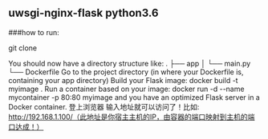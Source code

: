 **uwsgi-nginx-flask**
python3.6
---

###how to run:

git clone


You should now have a directory structure like:
.
├── app
│    └── main.py
└── Dockerfile
Go to the project directory (in where your Dockerfile is, containing your app directory)
Build your Flask image:
docker build -t myimage .
Run a container based on your image:
docker run -d --name mycontainer -p 80:80 myimage
and you have an optimized Flask server in a Docker container.
登上浏览器 输入地址就可以访问了！比如: http://192.168.1.100/（此地址是你宿主主机的IP，由容器的端口映射到主机的端口达成！）
